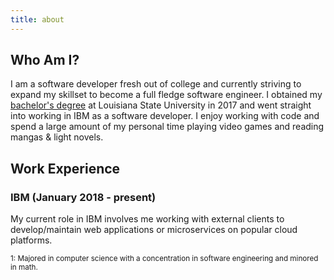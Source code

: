 ```yaml
---
title: about
---
```


## Who Am I?
I am a software developer fresh out of college and currently striving to expand my skillset to become a full fledge software engineer. I obtained my [bachelor's degree](#footnote1) at Louisiana State University in 2017 and went straight into working in IBM as a software developer. I enjoy working with code and spend a large amount of my personal time playing video games and reading mangas & light novels.

## Work Experience

### IBM (January 2018 - present)
My current role in IBM involves me working with external clients to develop/maintain web applications or microservices on popular cloud platforms.

<sup><a name="footnote1">1</a>: Majored in computer science with a concentration in software engineering and minored in math.</sup>